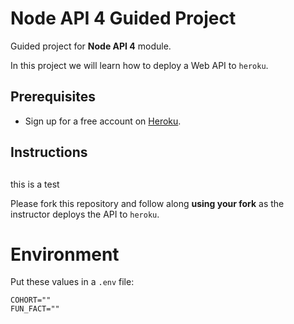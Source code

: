 # Node API 4 Guided Project

Guided project for **Node API 4** module.

In this project we will learn how to deploy a Web API to `heroku`.

## Prerequisites

- Sign up for a free account on [Heroku](https://www.heroku.com/).

## Instructions

##
this is a test

Please fork this repository and follow along **using your fork** as the instructor deploys the API to `heroku`.


# Environment

Put these values in a `.env` file:

```
COHORT=""
FUN_FACT=""
```